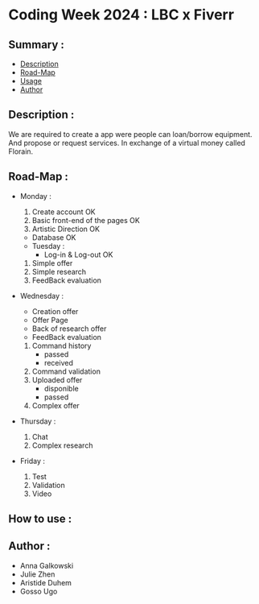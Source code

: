 # Coding Week 2024 : LBC x Fiverr

## Summary :
- [Description](#description--)
- [Road-Map](#road-map-)
- [Usage](#how-to-use-)
- [Author](#author--)

## Description : 
We are required to create a app were people can loan/borrow equipment. 
And propose or request services. In exchange of a virtual money called Florain.

## Road-Map :
- Monday :
  1. Create account OK
  2. Basic front-end of the pages OK
  3. Artistic Direction OK
  + Database OK

  - Tuesday :
    + Log-in & Log-out OK
  1. Simple offer 
  2. Simple research 
  3. FeedBack evaluation 

- Wednesday : 
    + Creation offer
    + Offer Page
    + Back of research offer
    + FeedBack evaluation
  1. Command history 
      - passed
      - received
  2. Command validation
  3. Uploaded offer
      - disponible
      - passed
  4. Complex offer

- Thursday : 
  1. Chat
  2. Complex research

- Friday : 
  1. Test
  2. Validation
  3. Video

## How to use :

## Author : 
- Anna Galkowski
- Julie Zhen
- Aristide Duhem
- Gosso Ugo 